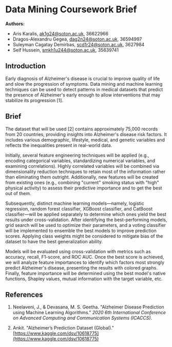 # Data Mining Coursework Brief

**Authors:**

- Aris Karalis, ak1g24@soton.ac.uk, 36622966
- Dragos-Alexandru Gegea, dag2n24@soton.ac.uk, 36594997
- Suleyman Cagatay Demirbas, scd1r24@soton.ac.uk, 3627984
- Seif Hussein, smkh1u244@soton.ac.uk, 35639741

## Introduction

Early diagnosis of Alzheimer's disease is crucial to improve quality of life and slow the progression of symptoms. Data mining and machine learning techniques can be used to detect patterns in medical datasets that predict the presence of Alzheimer's early enough to allow interventions that may stabilize its progression [1].

## Brief

The dataset that will be used [2] contains approximately 75,000 records from 20 countries, providing insights into Alzheimer's disease risk factors. It includes various demographic, lifestyle, medical, and genetic variables and reflects the inequalities present in real-world data.

Initially, several feature engineering techniques will be applied (e.g., encoding categorical variables, standardizing numerical variables, and examining correlations). Highly correlated variables will be combined via dimensionality reduction techniques to retain most of the information rather than eliminating them outright. Additionally, new features will be created from existing ones (e.g., combining "current" smoking status with "high" physical activity) to assess their predictive importance and to get the best out of them.

Subsequently, distinct machine learning models—namely, logistic regression, random forest classifier, XGBoost classifier, and CatBoost classifier—will be applied separately to determine which ones yield the best results under cross-validation. After identifying the best-performing models, grid search will be used to optimize their parameters, and a voting classifier will be implemented to ensemble the best models to improve prediction scores. Applying class weights might be considered to mitigate bias of the dataset to have the best generalization ability.

Models will be evaluated using cross-validation with metrics such as accuracy, recall, F1-score, and ROC AUC. Once the best score is achieved, we will analyze feature importances to identify which factors most strongly predict Alzheimer's disease, presenting the results with colored graphs. Finally, feature importance will be determined using the best model's native functions, Shapley values, mutual information with the target variable, etc.

## References

1. Neelaveni, J., & Devasana, M. S. Geetha. "Alzheimer Disease Prediction using Machine Learning Algorithms." *2020 6th International Conference on Advanced Computing and Communication Systems (ICACCS)*.

2. Ankit. "Alzheimer’s Prediction Dataset (Global)." [https://www.kaggle.com/dsv/10618775](https://www.kaggle.com/dsv/10618775)

